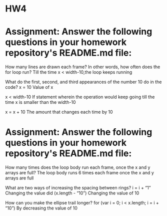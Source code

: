 # HW4

# Assignment: Answer the following questions in your homework repository's README.md file:

How many lines are drawn each frame? In other words, how often does the for loop run?
Till the time x < width-10,the loop keeps running

What do the first, second, and third appearances of the number 10 do in the code?
x = 10
Value of x 

x < width-10
If statement wherein the operation would keep going till the time x is smaller than the width-10

x = x + 10
The amount that changes each time by 10


# Assignment: Answer the following questions in your homework repository's README.md file:

How many times does the loop body run each frame, once the x and y arrays are full?
The loop body runs 6 times each frame once the x and y arrays are full

What are two ways of increasing the spacing between rings?
i = i + “1”
Changing the value did
(x.length - “10”)
Changing the value of 10

How can you make the ellipse trail longer?
for (var i = 0; i < x.length; i = i + “10”) 
By decreasing the value of 10

